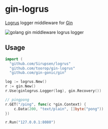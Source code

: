 # gin-logrus

[Logrus](https://github.com/Sirupsen/logrus) logger middleware for [Gin](https://gin-gonic.github.io/gin/)

![golang gin middleware logrus logger](http://i.imgur.com/P140Vi0.png)

## Usage
```go
import (
  "github.com/Sirupsen/logrus"
  "github.com/toorop/gin-logrus"
  "github.com/gin-gonic/gin"

log := logrus.New()
r := gin.New()
r.Use(ginlogrus.Logger(log), gin.Recovery())

// pingpong
r.GET("/ping", func(c *gin.Context) {
	c.Data(200, "text/plain", []byte("pong"))
})

r.Run("127.0.0.1:8080")
```